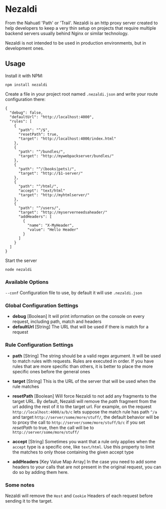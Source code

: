 Nezaldi
=======

From the Nahuatl 'Path' or 'Trail'. Nezaldi is an http proxy server created to help developers to keep a very thin
setup on projects that require multiple backend servers usually behind Nginx or similar technology.  

Nezaldi is not intended to be used in production environments, but in development ones.

## Usage

Install it with NPM:

    npm install nezaldi
    
Create a file in your project root named `.nezaldi.json` and write your route configuration there:

    {
      "debug": false,
      "defaultUrl": "http://localhost:4000",
      "rules": [
        {
          "path": "^/$",
          "resetPath": true,
          "target": "http://localhost:4000/index.html"
        },
        {
          "path": "^/bundles/",
          "target": "http://mywebpackserver/bundles/"
        },
        {
          "path": "^/(books|pets)/",
          "target": "http://$1-server/"
        },
        {
          "path": "^/html/",
          "accept": "text/html"
          "target": "http://myhtmlserver/"
        },
        {
          "path": "^/users/",
          "target": "http://myserverneedsaheader/"
          "addHeaders": [
            {
              "name": "X-MyHeader",
              "value": "Hello Header"
            }
          ]
        }
      ]
    }

Start the server

    node nezaldi
    
### Available Options

`--conf` Configuration file to use, by default it will use `.nezaldi.json`

### Global Configuration Settings

* **debug** [Boolean] It will print information on the console on every request, including path, match and headers
* **defaultUrl** [String] The URL that will be used if there is match for a request

### Rule Configuration Settings

* **path** [String] The string should be a valid regex argument. It will be used to match rules with requests.
Rules are executed in order. If you have rules that are more specific than others, it is better to place the more
specific ones before the general ones

* **target** [String] This is the URL of the server that will be used when the rule matches

* **resetPath** [Boolean] Will force Nezaldi to not add any fragments to the target URL.
By default, Nezaldi will remove the *path* fragment from the url adding the rest of it to the
target url. For example, on the request `http://localhost:4000/a/b/c` lets suppose the match rule has path `^/a` and 
target `http://server/some/more/stuff/`, the default behavior will be to proxy the call to `http://server/some/more/stuff/b/c`
if you set *resetPath* to true, then the call will be to `http://server/some/more/stuff/`

* **accept** [String] Sometimes you want that a rule only applies when the `accept` type is a specific one, like `text/html`.
Use this property to limit the matches to only those containing the given accept type

* **addHeaders** [Key Value Map Array] In the case you need to add some headers to your calls that are not present
in the original request, you can do so by adding them here.

### Some notes

Nezaldi will remove the `Host` and `Cookie` Headers of each request before sending it to the target.